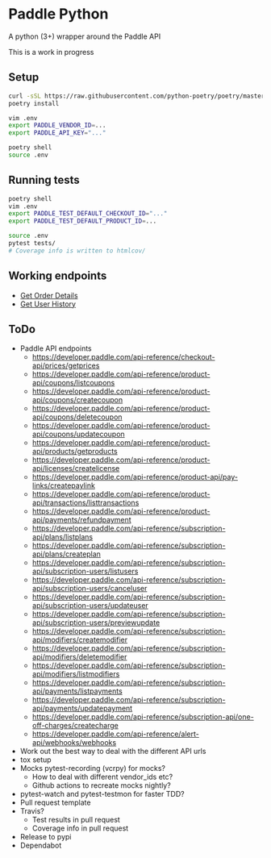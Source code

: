 # Paddle Python

A python (3+) wrapper around the Paddle API

This is a work in progress


## Setup
```bash
curl -sSL https://raw.githubusercontent.com/python-poetry/poetry/master/get-poetry.py | python3
poetry install

vim .env
export PADDLE_VENDOR_ID=...
export PADDLE_API_KEY="..."

poetry shell
source .env
```

## Running tests
```bash
poetry shell
vim .env
export PADDLE_TEST_DEFAULT_CHECKOUT_ID="..."
export PADDLE_TEST_DEFAULT_PRODUCT_ID=...

source .env
pytest tests/
# Coverage info is written to htmlcov/
```


## Working endpoints
* [Get Order Details](https://developer.paddle.com/api-reference/checkout-api/order-information/getorder)
* [Get User History](https://checkout.paddle.com/api/2.0/user/history)


## ToDo
* Paddle API endpoints
    * https://developer.paddle.com/api-reference/checkout-api/prices/getprices
    * https://developer.paddle.com/api-reference/product-api/coupons/listcoupons
    * https://developer.paddle.com/api-reference/product-api/coupons/createcoupon
    * https://developer.paddle.com/api-reference/product-api/coupons/deletecoupon
    * https://developer.paddle.com/api-reference/product-api/coupons/updatecoupon
    * https://developer.paddle.com/api-reference/product-api/products/getproducts
    * https://developer.paddle.com/api-reference/product-api/licenses/createlicense
    * https://developer.paddle.com/api-reference/product-api/pay-links/createpaylink
    * https://developer.paddle.com/api-reference/product-api/transactions/listtransactions
    * https://developer.paddle.com/api-reference/product-api/payments/refundpayment
    * https://developer.paddle.com/api-reference/subscription-api/plans/listplans
    * https://developer.paddle.com/api-reference/subscription-api/plans/createplan
    * https://developer.paddle.com/api-reference/subscription-api/subscription-users/listusers
    * https://developer.paddle.com/api-reference/subscription-api/subscription-users/canceluser
    * https://developer.paddle.com/api-reference/subscription-api/subscription-users/updateuser
    * https://developer.paddle.com/api-reference/subscription-api/subscription-users/previewupdate
    * https://developer.paddle.com/api-reference/subscription-api/modifiers/createmodifier
    * https://developer.paddle.com/api-reference/subscription-api/modifiers/deletemodifier
    * https://developer.paddle.com/api-reference/subscription-api/modifiers/listmodifiers
    * https://developer.paddle.com/api-reference/subscription-api/payments/listpayments
    * https://developer.paddle.com/api-reference/subscription-api/payments/updatepayment
    * https://developer.paddle.com/api-reference/subscription-api/one-off-charges/createcharge
    * https://developer.paddle.com/api-reference/alert-api/webhooks/webhooks
* Work out the best way to deal with the different API urls
* tox setup
* Mocks pytest-recording (vcrpy) for mocks?
    * How to deal with different vendor_ids etc?
    * Github actions to recreate mocks nightly?
* pytest-watch and pytest-testmon for faster TDD?
* Pull request template
* Travis?
    * Test results in pull request
    * Coverage info in pull request
* Release to pypi
* Dependabot
